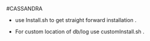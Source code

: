 #CASSANDRA

- use Install.sh to get straight forward installation .

- For custom location of db/log use customInstall.sh .
